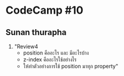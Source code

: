 # CodeCamp #10
## Sunan thurapha
1. "Review4
    - position คืออะไร และ มีอะไรบ้าง
    - z-index คืออะไรใช้อย่างไร
    - ให้ทำตัวอย่างการใช้ position มาทุก property"